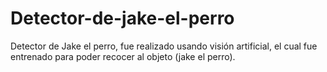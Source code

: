 # Detector-de-jake-el-perro
Detector de Jake el perro, fue realizado usando visión artificial, el cual fue entrenado para poder recocer al objeto (jake el perro).
